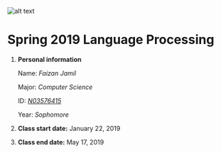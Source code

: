 ![alt text][logo]

[logo]: https://www.newpaltz.edu/media/identity/logos/newpaltzlogo.jpg "SUNY New Paltz Logo"
# Spring 2019 Language Processing


1. **Personal information**

   Name: *Faizan Jamil*
   
   Major: *Computer Science*
   
   ID: [*N03576415*](https://github.com/faizjamil)
   
   Year: *Sophomore*
   
2. **Class start date:** January 22, 2019
3. **Class end date:** May 17, 2019
